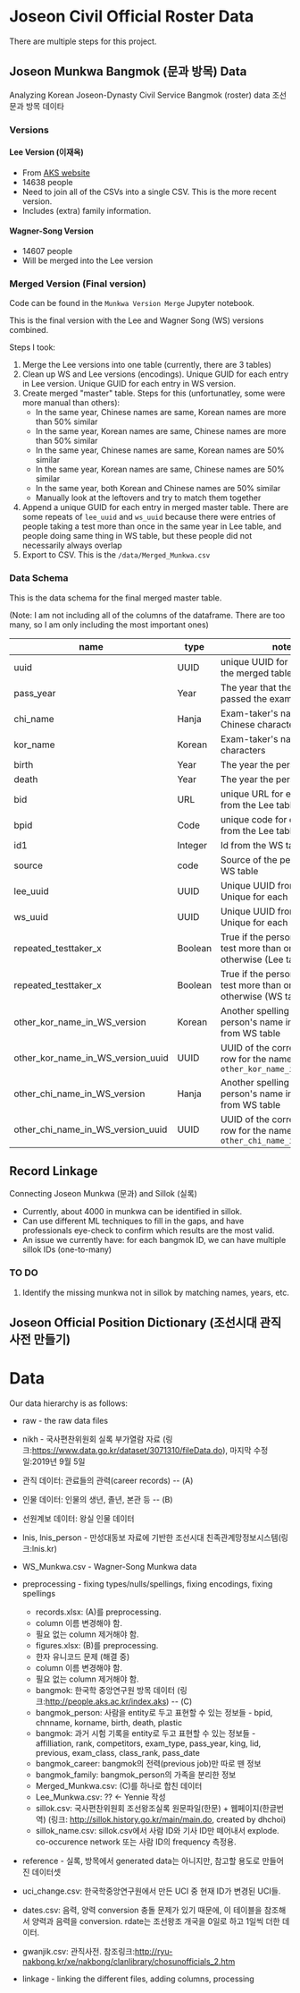 # Joseon Civil Official Roster Data

There are multiple steps for this project.

## Joseon Munkwa Bangmok (문과 방목) Data
Analyzing Korean Joseon-Dynasty Civil Service Bangmok (roster) data 조선 문과 방목 데이타

### Versions

#### Lee Version (이재옥)
* From [AKS website](http://dh.aks.ac.kr/~sonamu5/wiki/index.php/SEDB:%EA%B3%BC%EA%B1%B0_%ED%95%A9%EA%B2%A9%EC%9E%90_%EC%A0%95%EB%B3%B4_%EB%94%94%EC%A7%80%ED%84%B8_%EC%95%84%EC%B9%B4%EC%9D%B4%EB%B8%8C)
* 14638 people
* Need to join all of the CSVs into a single CSV. This is the more recent version.
* Includes (extra) family information.

#### Wagner-Song Version
* 14607 people
* Will be merged into the Lee version

### Merged Version (Final version)
Code can be found in the `Munkwa Version Merge` Jupyter notebook.

This is the final version with the Lee and Wagner Song (WS) versions combined.

Steps I took:
1. Merge the Lee versions into one table (currently, there are 3 tables)
2. Clean up WS and Lee versions (encodings). Unique GUID for each entry in Lee version. Unique GUID for each entry in WS version.
3. Create merged "master" table. Steps for this (unfortunatley, some were more manual than others):
    * In the same year, Chinese names are same, Korean names are more than 50% similar
    * In the same year, Korean names are same, Chinese names are more than 50% similar
    * In the same year, Chinese names are same, Korean names are 50% similar
    * In the same year, Korean names are same, Chinese names are 50% similar
    * In the same year, both Korean and Chinese names are 50% similar
    * Manually look at the leftovers and try to match them together
 4. Append a unique GUID for each entry in merged master table. There are some repeats of `lee_uuid` and `ws_uuid` because there were entries of people taking a test more than once in the same year in Lee table, and people doing same thing in WS table, but these people did not necessarily always overlap
 5. Export to CSV. This is the `/data/Merged_Munkwa.csv`

### Data Schema
This is the data schema for the final merged master table. 

(Note: I am not including all of the columns of the dataframe. There are too many, so I am only including the most important ones)

|name  | type | notes|
|------|-----|--------|
| uuid| UUID | unique UUID for each entry in the merged table |
| pass_year | Year | The year that the person passed the exam |
| chi_name| Hanja | Exam-taker's name in Chinese characters |
| kor_name | Korean | Exam-taker's name in Korean characters |
| birth | Year | The year the person was born |
| death | Year | The year the person was born |
| bid| URL | unique URL for each person from the Lee table |
| bpid | Code | unique code for each person from the Lee table | 
| id1 | Integer | Id from the WS table |
| source | code | Source of the person from the WS table |
| lee_uuid| UUID | Unique UUID from Lee table. Unique for each exam taken | 
| ws_uuid | UUID | Unique UUID from WS table. Unique for each exam taken | 
| repeated_testtaker_x | Boolean | True if the person took the test more than once, False otherwise (Lee table) | 
| repeated_testtaker_x | Boolean | True if the person took the test more than once, False otherwise (WS table) | 
| other_kor_name_in_WS_version | Korean | Another spelling of the person's name in Korean, from WS table |
| other_kor_name_in_WS_version_uuid | UUID | UUID of the corresponding row for the name in `other_kor_name_in_WS_version` |
| other_chi_name_in_WS_version | Hanja | Another spelling of the person's name in Chinese, from WS table |
| other_chi_name_in_WS_version_uuid | UUID | UUID of the corresponding row for the name in `other_chi_name_in_WS_version` |



## Record Linkage

Connecting Joseon Munkwa (문과) and Sillok (실록)

* Currently, about 4000 in munkwa can be identified in sillok.
* Can use different ML techniques to fill in the gaps, and have professionals eye-check to confirm which results are the most valid.
* An issue we currently have: for each bangmok ID, we can have multiple sillok IDs (one-to-many)


### TO DO
1. Identify the missing munkwa not in sillok by matching names, years, etc. 


## Joseon Official Position Dictionary (조선시대 관직 사전 만들기)


# Data
Our data hierarchy is as follows:
* raw - the raw data files
 * nikh - 국사편찬위원회 실록 부가열람 자료 (링크:https://www.data.go.kr/dataset/3071310/fileData.do), 마지막 수정일:2019년 9월 5일
  * 관직 데이터: 관료들의 관력(career records)  -- (A)
  * 인물 데이터: 인물의 생년, 졸년, 본관 등 -- (B)
  * 선원계보 데이터: 왕실 인물 데이터
 * lnis, lnis_person - 만성대동보 자료에 기반한 조선시대 친족관계망정보시스템(링크:lnis.kr)
 * WS_Munkwa.csv - Wagner-Song Munkwa data

* preprocessing - fixing types/nulls/spellings, fixing encodings, fixing spellings
  * records.xlsx: (A)를 preprocessing. 
   * column 이름 변경해야 함.
   * 필요 없는 column 제거해야 함. 
  * figures.xlsx: (B)를 preprocessing.
   * 한자 유니코드 문제 (해결 중)
   * column 이름 변경해야 함.
   * 필요 없는 column 제거해야 함.
  * bangmok: 한국학 중앙연구원 방목 데이터 (링크:http://people.aks.ac.kr/index.aks) -- (C)
   * bangmok_person: 사람을 entity로 두고 표현할 수 있는 정보들 - bpid, chnname, korname, birth, death, plastic
   * bangmok: 과거 시험 기록을 entity로 두고 표현할 수 있는 정보들 - affilliation, rank, competitors, exam_type, pass_year, king, lid, previous, exam_class, class_rank, pass_date
   * bangmok_career: bangmok의 전력(previous job)만 따로 뗀 정보
   * bangmok_family: bangmok_person의 가족을 분리한 정보
  * Merged_Munkwa.csv: (C)를 하나로 합친 데이터
  * Lee_Munkwa.csv: ?? <- Yennie 작성
  * sillok.csv: 국사편찬위원회 조선왕조실록 원문파일(한문) + 웹페이지(한글번역) (링크: http://sillok.history.go.kr/main/main.do, created by dhchoi)
  * sillok_name.csv: sillok.csv에서 사람 ID와 기사 ID만 떼어내서 explode. co-occurence network 또는 사람 ID의 frequency 측정용.
 * reference - 실록, 방목에서 generated data는 아니지만, 참고할 용도로 만들어진 데이터셋
  * uci_change.csv: 한국학중앙연구원에서 만든 UCI 중 현재 ID가 변경된 UCI들.
  * dates.csv: 음력, 양력 conversion 충돌 문제가 있기 때문에, 이 테이블을 참조해서 양력과 음력을 conversion. rdate는 조선왕조 개국을 0일로 하고 1일씩 더한 데이터.
  * gwanjik.csv: 관직사전. 참조링크:http://ryu-nakbong.kr/xe/nakbong/clanlibrary/chosunofficials_2.htm
* linkage - linking the different files, adding columns, processing


